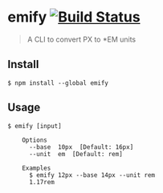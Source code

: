 # emify [![Build Status](https://travis-ci.org/sturdynut/emify.svg?branch=master)](https://travis-ci.org/sturdynut/emify)

> A CLI to convert PX to *EM units


## Install

```
$ npm install --global emify
```

## Usage

```
$ emify [input]

	Options
	  --base  10px  [Default: 16px]
	  --unit  em  [Default: rem]

	Examples
	  $ emify 12px --base 14px --unit rem
	  1.17rem
```
